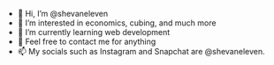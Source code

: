- 👋 Hi, I’m @shevaneleven
- 👀 I’m interested in economics, cubing, and much more
- 🌱 I’m currently learning web development
- 💞️ Feel free to contact me for anything
- 📫 My socials such as Instagram and Snapchat are @shevaneleven.

<!---
shevaneleven/shevaneleven is a ✨ special ✨ repository because its `README.md` (this file) appears on your GitHub profile.
You can click the Preview link to take a look at your changes.
--->
